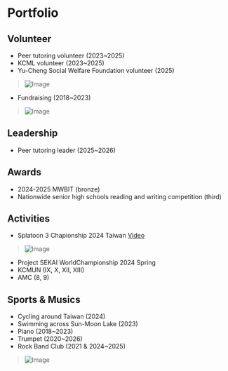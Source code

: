 # Portfolio

## Volunteer
- Peer tutoring volunteer (2023~2025)
- KCML volunteer (2023~2025)
- Yu-Cheng Social Welfare Foundation volunteer (2025)
> ![Image](https://github.com/user-attachments/assets/9f1ad920-86f4-4ca3-abf5-700f37ce1419)
- Fundraising (2018~2023)
> ![Image](https://github.com/user-attachments/assets/6c8d804c-9f79-4983-b91b-cda1237ee7d1)

## Leadership
- Peer tutoring leader (2025~2026)

## Awards
- 2024-2025 MWBIT (bronze)
- Nationwide senior high schools reading and writing competition (third)

## Activities
- Splatoon 3 Chapionship 2024 Taiwan
  [Video](https://www.youtube.com/watch?v=jjpUPVmEDZ4&t=16790s)
> ![Image](https://github.com/user-attachments/assets/91dd7b30-8f0a-49fa-973e-589efd28c258)
- Project SEKAI WorldChampionship 2024 Spring
- KCMUN (IX, X, XII, XIII)
- AMC (8, 9)

## Sports & Musics
- Cycling around Taiwan (2024)
- Swimming across Sun-Moon Lake (2023)
- Piano (2018~2023)
- Trumpet (2020~2026)
- Rock Band Club (2021 & 2024~2025)
> ![Image](https://github.com/user-attachments/assets/004d5228-cd98-4b39-af69-2f3c82d23f8a)

